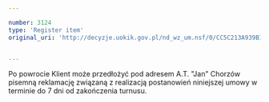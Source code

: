 ```yaml
---

number: 3124
type: 'Register item'
original_uri: 'http://decyzje.uokik.gov.pl/nd_wz_um.nsf/0/CC5C213A939B1A72C12579F8003F8D17?OpenDocument'


---
```


Po powrocie Klient może przedłożyć pod adresem A.T. "Jan" Chorzów pisemną reklamację związaną z realizacją postanowień niniejszej umowy w terminie do 7 dni od zakończenia turnusu.
